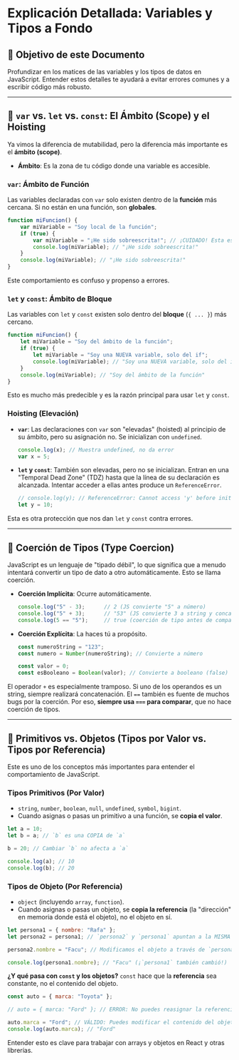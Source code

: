 # Explicación Detallada: Variables y Tipos a Fondo

## 🎯 Objetivo de este Documento

Profundizar en los matices de las variables y los tipos de datos en JavaScript. Entender estos detalles te ayudará a evitar errores comunes y a escribir código más robusto.

---

## 🔬 `var` vs. `let` vs. `const`: El Ámbito (Scope) y el Hoisting

Ya vimos la diferencia de mutabilidad, pero la diferencia más importante es el **ámbito (scope)**.

- **Ámbito**: Es la zona de tu código donde una variable es accesible.

### `var`: Ámbito de Función
Las variables declaradas con `var` solo existen dentro de la **función** más cercana. Si no están en una función, son **globales**.

```javascript
function miFuncion() {
    var miVariable = "Soy local de la función";
    if (true) {
        var miVariable = "¡He sido sobreescrita!"; // ¡CUIDADO! Esta es la MISMA variable
        console.log(miVariable); // "¡He sido sobreescrita!"
    }
    console.log(miVariable); // "¡He sido sobreescrita!"
}
```
Este comportamiento es confuso y propenso a errores.

### `let` y `const`: Ámbito de Bloque
Las variables con `let` y `const` existen solo dentro del **bloque** (`{ ... }`) más cercano.

```javascript
function miFuncion() {
    let miVariable = "Soy del ámbito de la función";
    if (true) {
        let miVariable = "Soy una NUEVA variable, solo del if";
        console.log(miVariable); // "Soy una NUEVA variable, solo del if"
    }
    console.log(miVariable); // "Soy del ámbito de la función"
}
```
Esto es mucho más predecible y es la razón principal para usar `let` y `const`.

### Hoisting (Elevación)
- **`var`**: Las declaraciones con `var` son "elevadas" (hoisted) al principio de su ámbito, pero su asignación no. Se inicializan con `undefined`.
  ```javascript
  console.log(x); // Muestra undefined, no da error
  var x = 5;
  ```
- **`let` y `const`**: También son elevadas, pero no se inicializan. Entran en una "Temporal Dead Zone" (TDZ) hasta que la línea de su declaración es alcanzada. Intentar acceder a ellas antes produce un `ReferenceError`.
  ```javascript
  // console.log(y); // ReferenceError: Cannot access 'y' before initialization
  let y = 10;
  ```
Esta es otra protección que nos dan `let` y `const` contra errores.

---

## 🔄 Coerción de Tipos (Type Coercion)

JavaScript es un lenguaje de "tipado débil", lo que significa que a menudo intentará convertir un tipo de dato a otro automáticamente. Esto se llama coerción.

- **Coerción Implícita**: Ocurre automáticamente.
  ```javascript
  console.log("5" - 3);      // 2 (JS convierte "5" a número)
  console.log("5" + 3);      // "53" (JS convierte 3 a string y concatena)
  console.log(5 == "5");     // true (coerción de tipo antes de comparar)
  ```
- **Coerción Explícita**: La haces tú a propósito.
  ```javascript
  const numeroString = "123";
  const numero = Number(numeroString); // Convierte a número
  
  const valor = 0;
  const esBooleano = Boolean(valor); // Convierte a booleano (false)
  ```

El operador `+` es especialmente tramposo. Si uno de los operandos es un string, siempre realizará concatenación. El `==` también es fuente de muchos bugs por la coerción. Por eso, **siempre usa `===` para comparar**, que no hace coerción de tipos.

---

## 💎 Primitivos vs. Objetos (Tipos por Valor vs. Tipos por Referencia)

Este es uno de los conceptos más importantes para entender el comportamiento de JavaScript.

### Tipos Primitivos (Por Valor)
- `string`, `number`, `boolean`, `null`, `undefined`, `symbol`, `bigint`.
- Cuando asignas o pasas un primitivo a una función, se **copia el valor**.

```javascript
let a = 10;
let b = a; // `b` es una COPIA de `a`

b = 20; // Cambiar `b` no afecta a `a`

console.log(a); // 10
console.log(b); // 20
```

### Tipos de Objeto (Por Referencia)
- `object` (incluyendo `array`, `function`).
- Cuando asignas o pasas un objeto, se **copia la referencia** (la "dirección" en memoria donde está el objeto), no el objeto en sí.

```javascript
let persona1 = { nombre: "Rafa" };
let persona2 = persona1; // `persona2` y `persona1` apuntan a la MISMA dirección

persona2.nombre = "Facu"; // Modificamos el objeto a través de `persona2`

console.log(persona1.nombre); // "Facu" (¡`persona1` también cambió!)
```

**¿Y qué pasa con `const` y los objetos?**
`const` hace que la **referencia** sea constante, no el contenido del objeto.

```javascript
const auto = { marca: "Toyota" };

// auto = { marca: "Ford" }; // ERROR: No puedes reasignar la referencia

auto.marca = "Ford"; // VÁLIDO: Puedes modificar el contenido del objeto
console.log(auto.marca); // "Ford"
```
Entender esto es clave para trabajar con arrays y objetos en React y otras librerías.
